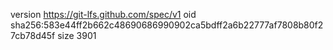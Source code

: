 version https://git-lfs.github.com/spec/v1
oid sha256:583e44ff2b662c48690686990902ca5bdff2a6b22777af7808b80f27cb78d45f
size 3901
